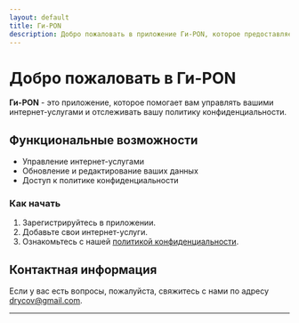 ```yaml
---
layout: default
title: Ги-PON
description: Добро пожаловать в приложение Ги-PON, которое предоставляет информацию о ваших интернет-услугах.
---
```


# Добро пожаловать в Ги-PON

**Ги-PON** - это приложение, которое помогает вам управлять вашими интернет-услугами и отслеживать вашу политику конфиденциальности.

## Функциональные возможности

- Управление интернет-услугами
- Обновление и редактирование ваших данных
- Доступ к политике конфиденциальности

### Как начать

1. Зарегистрируйтесь в приложении.
2. Добавьте свои интернет-услуги.
3. Ознакомьтесь с нашей [политикой конфиденциальности](./privacy_policy.html).

## Контактная информация

Если у вас есть вопросы, пожалуйста, свяжитесь с нами по адресу [drycov@gmail.com](mailto:drycov@gmail.com).

---
